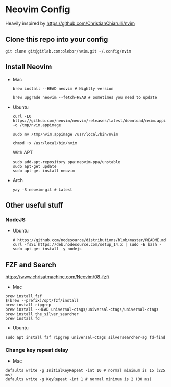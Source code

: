# Neovim Config

Heavily inspired by https://github.com/ChristianChiarulli/nvim

## Clone this repo into your config

```
git clone git@gitlab.com:olebor/nvim.git ~/.config/nvim
```

## Install Neovim

- Mac

  ```
  brew install --HEAD neovim # Nightly version

  brew upgrade neovim --fetch-HEAD # Sometimes you need to update
  ```

- Ubuntu

  ```
  curl -LO https://github.com/neovim/neovim/releases/latest/download/nvim.appimage -o /tmp/nvim.appimage

  sudo mv /tmp/nvim.appimage /usr/local/bin/nvim

  chmod +x /usr/local/bin/nvim
  ```

  With APT

  ```
  sudo add-apt-repository ppa:neovim-ppa/unstable
  sudo apt-get update
  sudo apt-get install neovim
  ```

- Arch

  ```
  yay -S neovim-git # Latest
  ```

## Other useful stuff

### NodeJS

- Ubuntu

  ```
  # https://github.com/nodesource/distributions/blob/master/README.md
  curl -fsSL https://deb.nodesource.com/setup_14.x | sudo -E bash -
  sudo apt-get install -y nodejs
  ```

## FZF and Search

https://www.chrisatmachine.com/Neovim/08-fzf/

- Mac

```
brew install fzf
$(brew --prefix)/opt/fzf/install
brew install ripgrep
brew install --HEAD universal-ctags/universal-ctags/universal-ctags
brew install the_silver_searcher
brew install fd

```

- Ubuntu

```
sudo apt install fzf ripgrep universal-ctags silversearcher-ag fd-find

```

### Change key repeat delay

- Mac

```
defaults write -g InitialKeyRepeat -int 10 # normal minimum is 15 (225 ms)
defaults write -g KeyRepeat -int 1 # normal minimum is 2 (30 ms)
```
